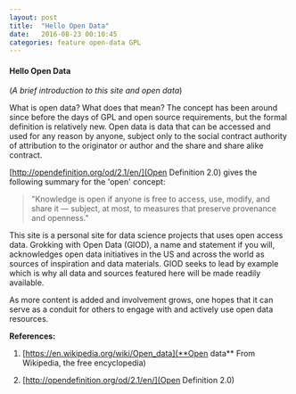 ```yaml
---
layout: post
title:  "Hello Open Data"
date:   2016-08-23 00:10:45
categories: feature open-data GPL
---
```


#### Hello Open Data
(*A brief introduction to this site and open data*)

What is open data? What does that mean? The concept has been around since before the days of GPL and open source requirements, but the formal definition is relatively new. Open data is data that can be accessed and used for any reason by anyone, subject only to the social contract authority of attribution to the originator or author and the share and share alike contract.

[http://opendefinition.org/od/2.1/en/](Open Definition 2.0) gives the following summary for the 'open' concept:  

> "Knowledge is open if anyone is free to access, use, modify, and share it — subject, at most, to measures that preserve provenance and openness."  

This site is a personal site for data science projects that uses open access data. Grokking with Open Data (GIOD), a name and statement if you will, acknowledges open data initiatives in the US and across the world as sources of inspiration and data materials. GIOD seeks to lead by example which is why all data and sources featured here will be made readily available.  

As more content is added and involvement grows, one hopes that it can serve as a conduit for others to engage with and actively use open data resources.  


__References:__  

1. [https://en.wikipedia.org/wiki/Open_data](**Open data** From Wikipedia, the free encyclopedia)  

2. [http://opendefinition.org/od/2.1/en/](Open Definition 2.0)  
